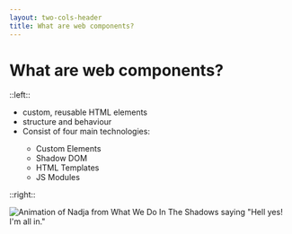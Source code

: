 ```yaml
---
layout: two-cols-header
title: What are web components?
---
```


# What are web components?

::left::

<v-clicks depth="2">

- <mdi-toy-brick /> custom, reusable HTML elements
- <mdi-cursor-default-click /> structure and behaviour
- <mdi-view-grid /> Consist of four main technologies:
  - Custom Elements
  - Shadow DOM
  - HTML Templates
  - JS Modules

</v-clicks>

::right::
<v-click>

![Animation of Nadja from What We Do In The Shadows saying "Hell yes! I'm all in."](/im-all-in.gif)

</v-click>

<!--
# Joe

- Web components are a set of web platform APIs that enable the creation of custom, reusable HTML elements.
- They encapsulate both the structure and behaviour of these elements.
- 4 main techs:
  - Custom Elements - define custom elements and their behaviour - what we think of as "web components"
  - Shadow DOM - used to encapsulate styles and markup - more on this later
  - HTML templates - `<template>` and `<slot>` elements - write templates that are not directly rendered on the page. Reusable
  - JS Modules - encapsulation of scripts
-->
